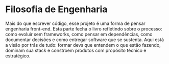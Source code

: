 # Filosofia de Engenharia

Mais do que escrever código, esse projeto é uma forma de pensar engenharia front-end. Esta parte fecha o livro refletindo sobre o processo: como evoluir sem frameworks, como pensar em dependências, como documentar decisões e como entregar software que se sustenta. Aqui está a visão por trás de tudo: formar devs que entendem o que estão fazendo, dominam sua stack e constroem produtos com propósito técnico e estratégico.